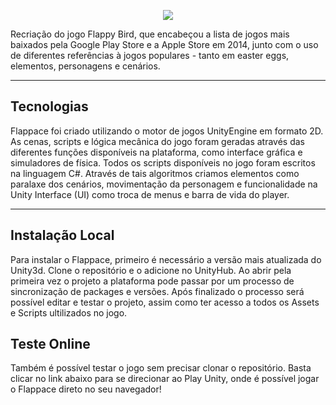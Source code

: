 <p align="center">
  <img src="https://user-images.githubusercontent.com/48040161/113525599-c39c8000-9583-11eb-9da3-06644d78bfc6.png">
</p>

Recriação do jogo Flappy Bird, que encabeçou a lista de jogos mais baixados pela Google Play Store e a Apple Store em 2014, junto com o uso de diferentes referências à jogos populares - tanto em easter eggs, elementos, personagens e cenários.

***

## Tecnologias

Flappace foi criado utilizando o motor de jogos UnityEngine em formato 2D. As cenas, scripts e lógica mecânica do jogo foram geradas através das diferentes funções disponíveis na plataforma, como interface gráfica e simuladores de física.
Todos os scripts disponíveis no jogo foram escritos na linguagem C#. Através de tais algoritmos criamos elementos como paralaxe dos cenários, movimentação da personagem e funcionalidade na Unity Interface (UI) como troca de menus e barra de vida do player.

***

## Instalação Local

Para instalar o Flappace, primeiro é necessário a versão mais atualizada do Unity3d. Clone o repositório e o adicione no UnityHub. Ao abrir pela primeira vez o projeto a plataforma pode passar por um processo de sincronização de packages e versões. Após finalizado o processo será possível editar e testar o projeto, assim como ter acesso a todos os Assets e Scripts ultilizados no jogo.

## Teste Online

Também é possível testar o jogo sem precisar clonar o repositório. Basta clicar no link abaixo para se direcionar ao Play Unity, onde é possível jogar o Flappace direto no seu navegador!
